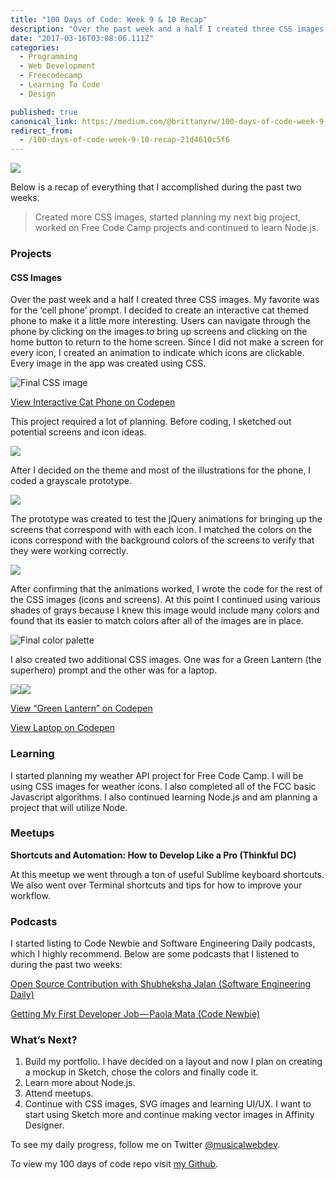 ```yaml
---
title: "100 Days of Code: Week 9 & 10 Recap"
description: "Over the past week and a half I created three CSS images. My favorite was for the ‘cell phone’ prompt. I decided to create an interactive cat themed phone to make it a little more interesting. Users…"
date: "2017-03-16T03:08:06.111Z"
categories: 
  - Programming
  - Web Development
  - Freecodecamp
  - Learning To Code
  - Design

published: true
canonical_link: https://medium.com/@brittanyrw/100-days-of-code-week-9-10-recap-21d4610c5f6
redirect_from:
  - /100-days-of-code-week-9-10-recap-21d4610c5f6
---
```


![](./asset-1.png)

Below is a recap of everything that I accomplished during the past two weeks.

> Created more CSS images, started planning my next big project, worked on Free Code Camp projects and continued to learn Node.js.

### Projects

#### CSS Images

Over the past week and a half I created three CSS images. My favorite was for the ‘cell phone’ prompt. I decided to create an interactive cat themed phone to make it a little more interesting. Users can navigate through the phone by clicking on the images to bring up screens and clicking on the home button to return to the home screen. Since I did not make a screen for every icon, I created an animation to indicate which icons are clickable. Every image in the app was created using CSS.

![Final CSS image](./asset-2.gif)

[View Interactive Cat Phone on Codepen](https://codepen.io/trekkiegirl/full/ZeLBMW/)

This project required a lot of planning. Before coding, I sketched out potential screens and icon ideas.

![](./asset-3.jpeg)

After I decided on the theme and most of the illustrations for the phone, I coded a grayscale prototype.

![](./asset-4.gif)

The prototype was created to test the jQuery animations for bringing up the screens that correspond with with each icon. I matched the colors on the icons correspond with the background colors of the screens to verify that they were working correctly.

![](./asset-5.jpeg)

After confirming that the animations worked, I wrote the code for the rest of the CSS images (icons and screens). At this point I continued using various shades of grays because I knew this image would include many colors and found that its easier to match colors after all of the images are in place.

![Final color palette](./asset-6.png)

I also created two additional CSS images. One was for a Green Lantern (the superhero) prompt and the other was for a laptop.

![](./asset-7.png)![](./asset-8.png)

[View “Green Lantern” on Codepen](https://codepen.io/trekkiegirl/full/yMJYRZ/)

[View Laptop on Codepen](https://codepen.io/trekkiegirl/full/ZeONRJ/)

### Learning

I started planning my weather API project for Free Code Camp. I will be using CSS images for weather icons. I also completed all of the FCC basic Javascript algorithms. I also continued learning Node.js and am planning a project that will utilize Node.

### Meetups

**Shortcuts and Automation: How to Develop Like a Pro (Thinkful DC)**

At this meetup we went through a ton of useful Sublime keyboard shortcuts. We also went over Terminal shortcuts and tips for how to improve your workflow.

### Podcasts

I started listing to Code Newbie and Software Engineering Daily podcasts, which I highly recommend. Below are some podcasts that I listened to during the past two weeks:

[Open Source Contribution with Shubheksha Jalan (Software Engineering Daily)](https://softwareengineeringdaily.com/2017/02/07/open-source-contribution-with-shubheksha-jalan/)

[Getting My First Developer Job — Paola Mata (Code Newbie)](http://www.codenewbie.org/podcast/getting-my-first-developer-job)

### What’s Next?

1.  Build my portfolio. I have decided on a layout and now I plan on creating a mockup in Sketch, chose the colors and finally code it.
2.  Learn more about Node.js.
3.  Attend meetups.
4.  Continue with CSS images, SVG images and learning UI/UX. I want to start using Sketch more and continue making vector images in Affinity Designer.

To see my daily progress, follow me on Twitter [@musicalwebdev](https://twitter.com/musicalwebdev).

To view my 100 days of code repo visit [my Github](https://github.com/brittanyrw).
